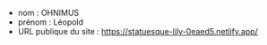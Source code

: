- nom : OHNIMUS
- prénom : Léopold
- URL publique du site : https://statuesque-lily-0eaed5.netlify.app/

